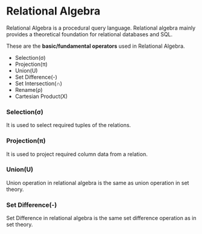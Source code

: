 # Relational Algebra

Relational Algebra is a procedural query language. Relational algebra mainly provides a theoretical foundation for relational databases and SQL.

These are the **basic/fundamental operators** used in Relational Algebra.

  - Selection(σ)
  - Projection(π)
  - Union(U)
  - Set Difference(-)
  - Set Intersection(∩)
  - Rename(ρ)
  - Cartesian Product(X)
    
### Selection(σ)
It is used to select required tuples of the relations.

###  Projection(π)
It is used to project required column data from a relation. 

### Union(U)
Union operation in relational algebra is the same as union operation in set theory.

### Set Difference(-)
Set Difference in relational algebra is the same set difference operation as in set theory.

